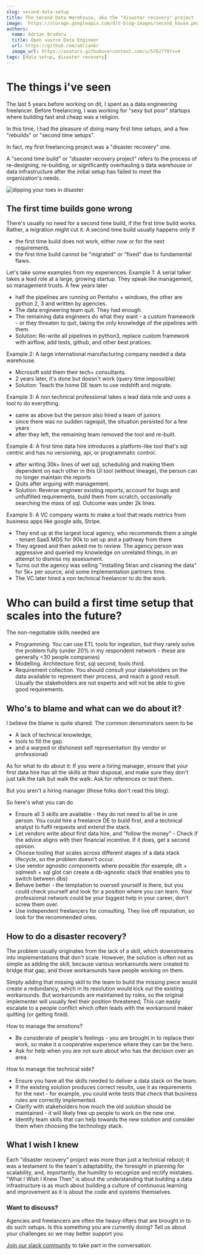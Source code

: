 ```yaml
---
slug: second-data-setup
title: The Second Data Warehouse, aka the "disaster recovery" project
image:  https://storage.googleapis.com/dlt-blog-images/second_house.png
authors:
  name: Adrian Brudaru
  title: Open source Data Engineer
  url: https://github.com/adrianbr
  image_url: https://avatars.githubusercontent.com/u/5762770?v=4
tags: [data setup, disaster recovery]
---
```


# The things i've seen

The last 5 years before working on dlt, I spent as a data engineering freelancer.
Before freelancing, I was working for "sexy but poor" startups where building fast and cheap was a religion.

In this time, I had the pleasure of doing many first time setups, and a few "rebuilds" or "second time setups".

In fact, my first freelancing project was a "disaster recovery" one.

A "second time build" or "disaster recovery project" refers to the process of re-designing, re-building, or significantly
overhauling a data warehouse or data infrastructure after the initial setup has failed to meet the organization's needs.

![dipping your toes in disaster](https://storage.googleapis.com/dlt-blog-images/disaster-2.png)

## The first time builds gone wrong

There's usually no need for a second time build, if the first time build works. Rather, a migration might cut it.
A second time build usually happens only if
* the first time build does not work, either now or for the next requirements.
* the first time build cannot be "migrated" or "fixed" due to fundamental flaws.

Let's take some examples from my experiences.
Example 1: A serial talker takes a lead role at a large, growing startup. They speak like management, so management trusts. A few years later
* half the pipelines are running on Pentaho + windows, the other are python 2, 3 and written by agencies.
* The data engineering team quit. They had enough.
* The remaining data engineers do what they want - a custom framework - or they threaten to quit, taking the only knowledge of the pipelines with them.
* Solution: Re-write all pipelines in python3, replace custom framework with airflow, add tests, github, and other best pratices.

Example 2: A large international manufacturing company needed a data warehouse.
* Microsoft sold them their tech+ consultants.
* 2 years later, it's done but doesn't work (query time impossible)
* Solution: Teach the home DE team to use redshift and migrate.

Example 3: A non technical professional takes a lead data role and uses a tool to do everything.
* same as above but the person also hired a team of juniors
* since there was no sudden ragequit, the situation persisted for a few years
* after they left, the remaining team removed the tool and re-built.

Example 4: A first time data hire introduces a platform-like tool that's sql centric and has no versioning, api, or programmatic control.
* after writing 30k+ lines of wet sql, scheduling and making them dependent on each other in this UI tool (without lineage), the person can no longer maintain the reports
* Quits after arguing with management.
* Solution: Reverse engineer existing reports, account for bugs and unfulfilled requirements, build them from scratch, occasionally searching the mass of sql. Outcome was under 2k lines.

Example 5: A VC company wants to make a tool that reads metrics from business apps like google ads, Stripe.
* They end up at the largest local agency, who recommends them a single - tenant SaaS MDS for 90k to set up and a pathway from there
* They agreed and then asked me to review. The agency person was aggressive and queried my knowledge on unrelated things, in an attempt to dismiss my assessment.
* Turns out the agency was selling "installing 5tran and cleaning the data" for 5k+ per source, and some implementation partners time.
* The VC later hired a non technical freelancer to do the work.

# Who can build a first time setup that scales into the future?

The non-negotiable skills needed are
* Programming. You can use ETL tools for ingestion, but they rarely solve the problem fully (under 20% in my respondent network - these are generally <30 people companies)
* Modelling. Architecture first, sql second, tools third.
* Requirement collection. You should consult your stakeholders on the data available to represent their process, and reach a good result. Usually the stakeholders are not experts and will not be able to give good requirements.

## Who's to blame and what can we do about it?

I believe the blame is quite shared. The common denominators seem to be
* A lack of technical knowledge,
* tools to fill the gap.
* and a warped or dishonest self representation (by vendor or professional)

As for what to do about it:
If you were a hiring manager, ensure that your first data hire has all the skills at their disposal, and make sure they don't just talk the talk but walk the walk. Ask for references or test them.

But you aren't a hiring manager (those folks don't read this blog).

So here's what you can do
* Ensure all 3 skills are available - they do not need to all be in one person. You could hire a freelance DE to build first, and a technical analyst to fulfil requests and extend the stack.
* Let vendors write about first data hire, and "follow the money" - Check if the advice aligns with their financial incentive. If it does, get a second opinion.
* Choose tooling that scales across different stages of a data stack lifecycle, so the problem doesn't occur.
* Use vendor agnostic components where possible (for example, dlt + sqlmesh + sql glot can create a db-agnostic stack that enables you to switch between dbs)
* Behave better - the temptation to oversell yourself is there, but you could check yourself and look for a position where you can learn. Your professional network could be your biggest help in your career, don't screw them over.
* Use independent freelancers for consulting. They live off reputation, so look for the recommended ones.

## How to do a disaster recovery?

The problem usually originates from the lack of a skill, which downstreams into implementations that don't scale.
However, the solution is often not as simple as adding the skill, because various workarounds were created to bridge that gap, and those workarounds have people working on them.

Simply adding that missing skill to the team to build the missing piece would create a redundancy, which in its resolution would kick out the existing workarounds.
But workarounds are maintained by roles, so the original implementer will usually feel their position threatened;
This can easily escalate to a people conflict which often leads with the workaround maker quitting (or getting fired).

How to manage the emotions?
* Be considerate of people's feelings - you are brought in to replace their work, so make it a cooperative experience where they can be the hero.
* Ask for help when you are not sure about who has the decision over an area.

How to manage the technical side?
* Ensure you have all the skills needed to deliver a data stack on the team.
* If the existing solution produces correct results, use it as requirements for the next - for example, you could write tests that check that business rules are correctly implemented.
* Clarify with stakeholders how much the old solution should be maintained - it will likely free up people to work on the new one.
* Identify team skills that can help towards the new solution and consider them when choosing the technology stack.


## What I wish I knew

Each "disaster recovery" project was more than just a technical reboot; it was a testament to the team's adaptability,
the foresight in planning for scalability, and, importantly, the humility to recognize and rectify mistakes.
"What I Wish I Knew Then" is about the understanding that building a data infrastructure is as much about
building a culture of continuous learning and improvement as it is about the code and systems themselves.


### Want to discuss?

Agencies and freelancers are often the heavy-lifters that are brought in to do such setups.
Is this something you are currently doing?
Tell us about your challenges so we may better support you.

[Join our slack community](https://dlthub.com/community) to take part in the conversation.
